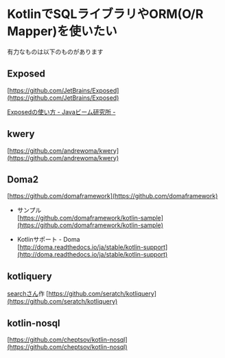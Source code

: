 

# KotlinでSQLライブラリやORM(O/R Mapper)を使いたい

有力なものは以下のものがあります


## Exposed
[https://github.com/JetBrains/Exposed](https://github.com/JetBrains/Exposed)

[Exposedの使い方 - Javaビーム研究所 - ](http://blog.orekyuu.net/?p=484)

## kwery
[https://github.com/andrewoma/kwery](https://github.com/andrewoma/kwery)

## Doma2
[https://github.com/domaframework](https://github.com/domaframework)

* サンプル  
[https://github.com/domaframework/kotlin-sample](https://github.com/domaframework/kotlin-sample)

* Kotlinサポート - Doma  
[http://doma.readthedocs.io/ja/stable/kotlin-support](http://doma.readthedocs.io/ja/stable/kotlin-support)


## kotliquery

[searchさん](https://github.com/seratch)作
[https://github.com/seratch/kotliquery](https://github.com/seratch/kotliquery)


## kotlin-nosql

[https://github.com/cheptsov/kotlin-nosql](https://github.com/cheptsov/kotlin-nosql)


